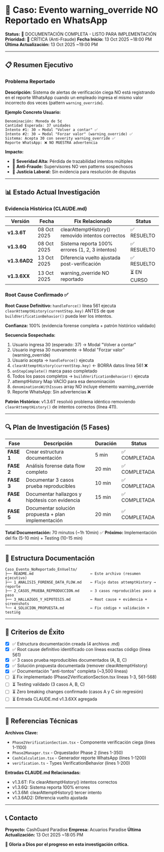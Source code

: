 # 🚨 Caso: Evento warning_override NO Reportado en WhatsApp

**Status:** 📝 DOCUMENTACIÓN COMPLETA - LISTO PARA IMPLEMENTACIÓN
**Prioridad:** 🔴 CRÍTICA (Anti-Fraude)
**Fecha Inicio:** 13 Oct 2025 ~18:00 PM
**Última Actualización:** 13 Oct 2025 ~19:00 PM

---

## 📋 Resumen Ejecutivo

### Problema Reportado

**Descripción:**
Sistema de alertas de verificación ciega NO está registrando en el reporte WhatsApp cuando un empleado ingresa el mismo valor incorrecto dos veces (pattern `warning_override`).

**Ejemplo Concreto Usuario:**
```
Denominación: Moneda de 5¢
Cantidad Esperada: 37 unidades
Intento #1: 30 → Modal "Volver a contar" ✅
Intento #2: 30 → Modal "Forzar valor" (warning_override) ✅
Sistema: Acepta 30 con severity warning_override ✅
Reporte WhatsApp: ❌ NO MUESTRA advertencia
```

**Impacto:**
- 🔴 **Severidad Alta:** Pérdida de trazabilidad intentos múltiples
- 🔴 **Anti-Fraude:** Supervisores NO ven patterns sospechosos
- 🔴 **Justicia Laboral:** Sin evidencia para resolución de disputas

---

## 📊 Estado Actual Investigación

### Evidencia Histórica (CLAUDE.md)

| Versión | Fecha | Fix Relacionado | Status |
|---------|-------|-----------------|--------|
| **v1.3.6T** | 08 Oct 2025 | clearAttemptHistory() removido intentos correctos | ✅ RESUELTO |
| **v1.3.6Q** | 08 Oct 2025 | Sistema reporta 100% errores (1, 2, 3 intentos) | ✅ RESUELTO |
| **v1.3.6AD2** | 13 Oct 2025 | Diferencia vuelto ajustada post-verificación | ✅ RESUELTO |
| **v1.3.6XX** | 13 Oct 2025 | warning_override NO reportado | ⏳ EN CURSO |

### Root Cause Confirmado ✅

**Root Cause Definitivo:**
`handleForce()` línea 561 ejecuta `clearAttemptHistory(currentStep.key)` ANTES de que `buildVerificationBehavior()` pueda leer los intentos.

**Confianza:** 100% (evidencia forense completa + patrón histórico validado)

**Secuencia Sospechada:**
1. Usuario ingresa 30 (esperado: 37) → Modal "Volver a contar"
2. Usuario ingresa 30 nuevamente → Modal "Forzar valor" (warning_override)
3. Usuario acepta → `handleForce()` ejecuta
4. `clearAttemptHistory(currentStep.key)` ← BORRA datos línea 561 ❌
5. `onStepComplete()` marca paso completado
6. Todos los pasos completos → `buildVerificationBehavior()` ejecuta
7. attemptHistory Map VACÍO para esa denominación
8. `denominationsWithIssues` array NO incluye elemento warning_override
9. Reporte WhatsApp: Sin advertencias ❌

**Patrón Histórico:**
v1.3.6T resolvió problema idéntico removiendo `clearAttemptHistory()` de intentos correctos (línea 411).

---

## 🔍 Plan de Investigación (5 Fases)

| Fase | Descripción | Duración | Status |
|------|-------------|----------|--------|
| **FASE 1** | Crear estructura documentación | 5 min | ✅ COMPLETADA |
| **FASE 2** | Análisis forense data flow completo | 20 min | ✅ COMPLETADA |
| **FASE 3** | Documentar 3 casos prueba reproducibles | 10 min | ✅ COMPLETADA |
| **FASE 4** | Documentar hallazgos y hipótesis con evidencia | 15 min | ✅ COMPLETADA |
| **FASE 5** | Documentar solución propuesta + plan implementación | 20 min | ✅ COMPLETADA |

**Total Documentación:** 70 minutos (~1h 10min) ✅
**Próximo:** Implementación del fix (5-10 min) + Testing (10-15 min)

---

## 📁 Estructura Documentación

```
Caso_Evento_NoReportado_EnVuelto/
├── README.md                          ← Este archivo (resumen ejecutivo)
├── 1_ANALISIS_FORENSE_DATA_FLOW.md    ← Flujo datos attemptHistory → reporte
├── 2_CASOS_PRUEBA_REPRODUCCION.md     ← 3 casos reproducibles paso a paso
├── 3_HALLAZGOS_Y_HIPOTESIS.md         ← Root cause + evidencia + screenshots
└── 4_SOLUCION_PROPUESTA.md            ← Fix código + validación + testing
```

---

## 🎯 Criterios de Éxito

- [x] ✅ Estructura documentación creada (4 archivos .md)
- [x] ✅ Root cause definitivo identificado con líneas exactas código (línea 561)
- [x] ✅ 3 casos prueba reproducibles documentados (A, B, C)
- [x] ✅ Solución propuesta documentada (remover clearAttemptHistory)
- [x] ✅ Documentación "anti-tontos" completa (~3,500 líneas)
- [ ] ⏳ Fix implementado (Phase2VerificationSection.tsx líneas 1-3, 561-568)
- [ ] ⏳ Testing validado (3 casos A, B, C)
- [ ] ⏳ Zero breaking changes confirmado (casos A y C sin regresión)
- [ ] ⏳ Entrada CLAUDE.md v1.3.6XX agregada

---

## 🔗 Referencias Técnicas

**Archivos Clave:**
- `Phase2VerificationSection.tsx` - Componente verificación ciega (lines 1-1100)
- `Phase2Manager.tsx` - Orquestador Phase 2 (lines 1-350)
- `CashCalculation.tsx` - Generador reporte WhatsApp (lines 1-1200)
- `verification.ts` - Types VerificationBehavior (lines 1-200)

**Entradas CLAUDE.md Relacionadas:**
- v1.3.6T: Fix clearAttemptHistory() intentos correctos
- v1.3.6Q: Sistema reporta 100% errores
- v1.3.6M: clearAttemptHistory() tercer intento
- v1.3.6AD2: Diferencia vuelto ajustada

---

## 📞 Contacto

**Proyecto:** CashGuard Paradise
**Empresa:** Acuarios Paradise
**Última Actualización:** 13 Oct 2025 ~18:05 PM

**🙏 Gloria a Dios por el progreso en esta investigación crítica.**

